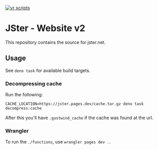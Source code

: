 [![vr scripts](https://badges.velociraptor.run/flat.svg)](https://velociraptor.run)

# JSter - Website v2

This repository contains the source for jster.net.

## Usage

See `deno task` for available build targets.
### Decompressing cache

Run the following:

```
CACHE_LOCATION=https://jster.pages.dev/cache.tar.gz deno task decompress:cache
```

After this you'll have `.gustwind_cache` if the cache was found at the url.

### Wrangler

To run the `./functions`, use `wrangler pages dev .`.

